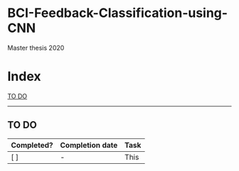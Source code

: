 # BCI-Feedback-Classification-using-CNN
Master thesis 2020

# Index
[TO DO](#TO-DO)

---

## TO DO

Completed? | Completion date | Task
-----|-----|-----
[ ] | - | This
